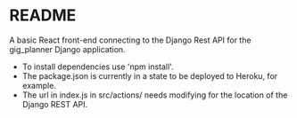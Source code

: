 # README

A basic React front-end connecting to the Django Rest API for the gig_planner Django application.

- To install dependencies use 'npm install'. 
- The package.json is currently in a state to be deployed to Heroku, for example.
- The url in index.js in src/actions/ needs modifying for the location of the Django REST API.